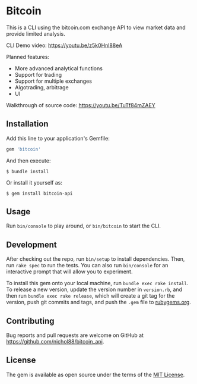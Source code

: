 # Bitcoin

This is a CLI using the bitcoin.com exchange API to view market data and provide limited analysis.

CLI Demo video: https://youtu.be/z5k0Hnl88eA

Planned features:
  - More advanced analytical functions
  - Support for trading
  - Support for multiple exchanges
  - Algotrading, arbitrage
  - UI

Walkthrough of source code: https://youtu.be/TuTf84mZAEY

## Installation

Add this line to your application's Gemfile:

```ruby
gem 'bitcoin'
```

And then execute:

    $ bundle install

Or install it yourself as:

    $ gem install bitcoin-api

## Usage

Run `bin/console` to play around, or `bin/bitcoin` to start the CLI.

## Development

After checking out the repo, run `bin/setup` to install dependencies. Then, run `rake spec` to run the tests. You can also run `bin/console` for an interactive prompt that will allow you to experiment.

To install this gem onto your local machine, run `bundle exec rake install`. To release a new version, update the version number in `version.rb`, and then run `bundle exec rake release`, which will create a git tag for the version, push git commits and tags, and push the `.gem` file to [rubygems.org](https://rubygems.org).

## Contributing

Bug reports and pull requests are welcome on GitHub at https://github.com/nichol88/bitcoin_api.

## License

The gem is available as open source under the terms of the [MIT License](https://opensource.org/licenses/MIT).
